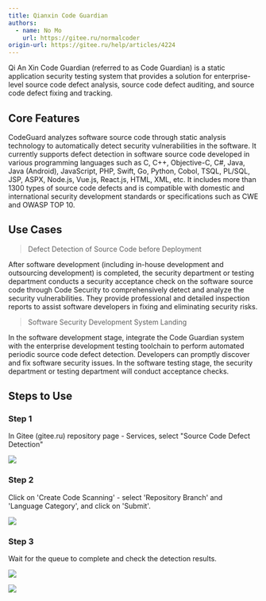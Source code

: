 ```yaml
---
title: Qianxin Code Guardian
authors:
  - name: No Mo
    url: https://gitee.ru/normalcoder
origin-url: https://gitee.ru/help/articles/4224
---
```


Qi An Xin Code Guardian (referred to as Code Guardian) is a static application security testing system that provides a solution for enterprise-level source code defect analysis, source code defect auditing, and source code defect fixing and tracking.

## Core Features

CodeGuard analyzes software source code through static analysis technology to automatically detect security vulnerabilities in the software. It currently supports defect detection in software source code developed in various programming languages ​​such as C, C++, Objective-C, C#, Java, Java (Android), JavaScript, PHP, Swift, Go, Python, Cobol, TSQL, PL/SQL, JSP, ASPX, Node.js, Vue.js, React.js, HTML, XML, etc. It includes more than 1300 types of source code defects and is compatible with domestic and international security development standards or specifications such as CWE and OWASP TOP 10.

## Use Cases

> Defect Detection of Source Code before Deployment

After software development (including in-house development and outsourcing development) is completed, the security department or testing department conducts a security acceptance check on the software source code through Code Security to comprehensively detect and analyze the security vulnerabilities. They provide professional and detailed inspection reports to assist software developers in fixing and eliminating security risks.

> Software Security Development System Landing

In the software development stage, integrate the Code Guardian system with the enterprise development testing toolchain to perform automated periodic source code defect detection. Developers can promptly discover and fix software security issues. In the software testing stage, the security department or testing department will conduct acceptance checks.

## Steps to Use

### Step 1

In Gitee (gitee.ru) repository page - Services, select "Source Code Defect Detection"

![](https://images.gitee.ru/uploads/images/2020/0508/135221_97019850_551147.png )

### Step 2

Click on 'Create Code Scanning' - select 'Repository Branch' and 'Language Category', and click on 'Submit'.

![](https://images.gitee.ru/uploads/images/2020/0508/135341_7b75057b_551147.png )

### Step 3

Wait for the queue to complete and check the detection results.

![](https://images.gitee.ru/uploads/images/2020/0508/135426_dfae98eb_551147.png )

![](https://images.gitee.ru/uploads/images/2020/0508/135725_871dcb8d_551147.png )